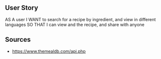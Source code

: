 ## User Story

AS A user
I WANT to search for a recipe by ingredient, and view in different languages
SO THAT I can view and the recipe, and share with anyone

## Sources

- https://www.themealdb.com/api.php